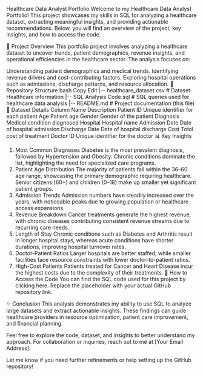 Healthcare Data Analyst Portfolio
Welcome to my Healthcare Data Analyst Portfolio! This project showcases my skills in SQL for analyzing a healthcare dataset, extracting meaningful insights, and providing actionable recommendations. Below, you will find an overview of the project, key insights, and how to access the code.

🏥 Project Overview
This portfolio project involves analyzing a healthcare dataset to uncover trends, patient demographics, revenue insights, and operational efficiencies in the healthcare sector. The analysis focuses on:

Understanding patient demographics and medical trends.
Identifying revenue drivers and cost-contributing factors.
Exploring hospital operations such as admissions, discharge patterns, and resource allocation.
📁 Repository Structure
bash
Copy
Edit
|-- healthcare_dataset.csv             # Dataset: Healthcare information
|-- SQL Analysis Code.sql              # SQL queries used for healthcare data analysis
|-- README.md                          # Project documentation (this file)
💾 Dataset Details
Column Name	Description
Patient ID	Unique identifier for each patient
Age	Patient age
Gender	Gender of the patient
Diagnosis	Medical condition diagnosed
Hospital	Hospital name
Admission Date	Date of hospital admission
Discharge Date	Date of hospital discharge
Cost	Total cost of treatment
Doctor ID	Unique identifier for the doctor
📊 Key Insights
1. Most Common Diagnoses
Diabetes is the most prevalent diagnosis, followed by Hypertension and Obesity.
Chronic conditions dominate the list, highlighting the need for specialized care programs.
2. Patient Age Distribution
The majority of patients fall within the 36–60 age range, showcasing the primary demographic requiring healthcare.
Senior citizens (60+) and children (0–18) make up smaller yet significant patient groups.
3. Admission Trends
Admission numbers have steadily increased over the years, with noticeable peaks due to growing population or healthcare access expansions.
4. Revenue Breakdown
Cancer treatments generate the highest revenue, with chronic diseases contributing consistent revenue streams due to recurring care needs.
5. Length of Stay
Chronic conditions such as Diabetes and Arthritis result in longer hospital stays, whereas acute conditions have shorter durations, improving hospital turnover rates.
6. Doctor-Patient Ratios
Larger hospitals are better staffed, while smaller facilities face resource constraints with lower doctor-to-patient ratios.
7. High-Cost Patients
Patients treated for Cancer and Heart Disease incur the highest costs due to the complexity of their treatments.
🚀 How to Access the Code
You can find the SQL code used for this project by clicking here. Replace the placeholder with your actual GitHub repository link.

✨ Conclusion
This analysis demonstrates my ability to use SQL to analyze large datasets and extract actionable insights. These findings can guide healthcare providers in resource optimization, patient care improvement, and financial planning.

Feel free to explore the code, dataset, and insights to better understand my approach. For collaboration or inquiries, reach out to me at [Your Email Address].

Let me know if you need further refinements or help setting up the GitHub repository!
